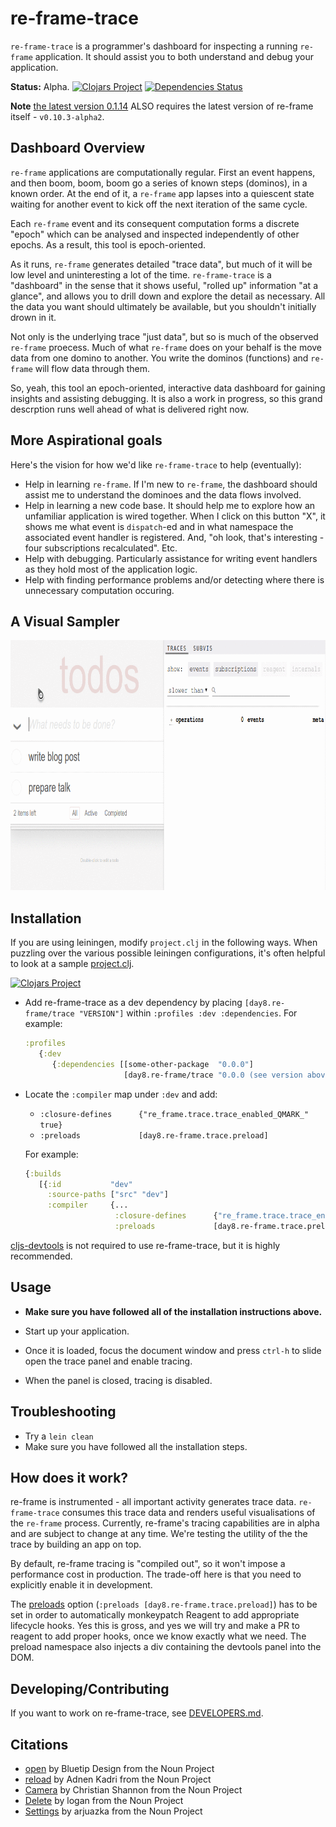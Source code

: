 # re-frame-trace

`re-frame-trace` is a programmer's dashboard 
for inspecting a running `re-frame` application. It should assist you to both understand and debug your application. 

**Status:** Alpha.  [![Clojars Project](https://img.shields.io/clojars/v/day8.re-frame/trace.svg)](https://clojars.org/day8.re-frame/trace) [![Dependencies Status](https://versions.deps.co/Day8/re-frame-trace/status.svg)](https://versions.deps.co/Day8/re-frame-trace)

**Note** [the latest version 0.1.14](https://github.com/Day8/re-frame-trace/releases/tag/0.1.14) ALSO requires the latest version of re-frame itself - `v0.10.3-alpha2`.


## Dashboard Overview 

`re-frame` applications are computationally regular. First an event happens,
and then boom, boom, boom go a series of known steps (dominos), in a known order. At the end of
it, a `re-frame` app lapses into a quiescent state waiting for another event to kick 
off the next iteration of the same cycle.

Each `re-frame` event and its consequent computation forms a discrete "epoch" which can be analysed and inspected independently of other epochs.  As a result, this tool is epoch-oriented.

As it runs, `re-frame` generates detailed "trace data", but much of it will be low level and uninteresting a lot of the time.
`re-frame-trace` is a "dashboard" in the sense that it shows useful, "rolled up" information "at a glance", and allows you to drill down and explore the detail as necessary. All the data you want should ultimately be available, but you shouldn't initially drown in it. 

Not only is the underlying trace "just data", but so is much of the observed `re-frame` proecess. Much of what `re-frame` does on your behalf is the move data from one domino to another. You write the dominos (functions) and `re-frame` will flow data through them. 

So, yeah, this tool an epoch-oriented, interactive data dashboard for gaining insights and assisting debugging. It is also a work in progress, so this grand descrption runs well ahead of what is delivered right now.

## More Aspirational goals

Here's the vision for how we'd like `re-frame-trace` to help (eventually):
  - Help in learning `re-frame`.  If I'm new to `re-frame`, the dashboard should assist me to understand the 
    dominoes and the data flows involved.
  - Help in learning a new code base. It should help me to explore how an unfamiliar application is wired together. When I click 
    on this button "X", it shows me what event is `dispatch`-ed and in what namespace the associated event handler is registered.  And, 
    "oh look, that's interesting - four subscriptions recalculated". Etc.
  - Help with debugging. Particularly assistance for writing event handlers as they hold most of the application logic. 
  - Help with finding performance problems and/or detecting where there is unnecessary computation occuring.


## A Visual Sampler

<img src="docs/images/trace-window.gif" height="400px">

## Installation

If you are using leiningen, modify `project.clj` in the following ways. When puzzling over the various possible leiningen configurations, it's often helpful to look at a sample [project.clj](https://github.com/technomancy/leiningen/blob/stable/sample.project.clj).

[![Clojars Project](https://img.shields.io/clojars/v/day8.re-frame/trace.svg)](https://clojars.org/day8.re-frame/trace)

- Add re-frame-trace as a dev dependency by placing `[day8.re-frame/trace "VERSION"]` within `:profiles :dev :dependencies`. For example:

  ```cljs
  :profiles
     {:dev
        {:dependencies [[some-other-package  "0.0.0"]
                        [day8.re-frame/trace "0.0.0 (see version above)"]] }}
  ```

- Locate the `:compiler` map under `:dev` and add:

  - `:closure-defines      {"re_frame.trace.trace_enabled_QMARK_" true}`
  - `:preloads             [day8.re-frame.trace.preload]`

  For example:

  ```cljs
  {:builds
     [{:id           "dev"
       :source-paths ["src" "dev"]
       :compiler     {...
                      :closure-defines      {"re_frame.trace.trace_enabled_QMARK_" true}
                      :preloads             [day8.re-frame.trace.preload]}}]}
  ```

[cljs-devtools](https://github.com/binaryage/cljs-devtools) is not required to use re-frame-trace, but it is highly recommended.

## Usage

- **Make sure you have followed all of the installation instructions above.**

- Start up your application.

- Once it is loaded, focus the document window and press `ctrl-h` to slide open the trace panel and enable tracing.

- When the panel is closed, tracing is disabled.

## Troubleshooting

* Try a `lein clean`
* Make sure you have followed all the installation steps.

## How does it work?

re-frame is instrumented - all important activity generates trace data. `re-frame-trace` consumes this trace data and renders useful visualisations of the `re-frame` process. Currently, re-frame's tracing capabilities are in alpha and are subject to change at any time. We're testing the utility of the the trace by building an app on top. 

By default, re-frame tracing is "compiled out", so it won't impose a performance cost in production. The trade-off here is that you need to explicitly enable it in development.

The [preloads](https://github.com/clojure/clojurescript/wiki/Compiler-Options#preloads) option (`:preloads [day8.re-frame.trace.preload]`) has to be set in order to automatically monkeypatch Reagent to add appropriate lifecycle hooks. Yes this is gross, and yes we will try and make a PR to reagent to add proper hooks, once we know exactly what we need. The preload namespace also injects a div containing the devtools panel into the DOM.

## Developing/Contributing

If you want to work on re-frame-trace, see [DEVELOPERS.md](DEVELOPERS.md).

## Citations

* [open](https://thenounproject.com/search/?q=popout&i=334227) by Bluetip Design from the Noun Project
* [reload](https://thenounproject.com/adnen.kadri/collection/arrows/?i=798299) by Adnen Kadri from the Noun Project
* [Camera](https://thenounproject.com/search/?q=snapshot&i=200965) by Christian Shannon from the Noun Project
* [Delete](https://thenounproject.com/term/delete/926276) by logan from the Noun Project
* [Settings](https://thenounproject.com/search/?q=settings&i=1169241) by arjuazka from the Noun Project
